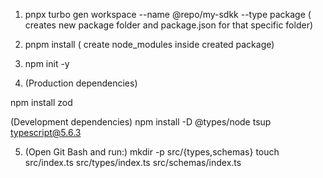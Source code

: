 1) pnpx turbo gen workspace --name @repo/my-sdkk --type package ( creates new package folder and package.json for that specific folder)

2) pnpm install ( create node_modules inside created package) 

3) npm init -y

4) (Production dependencies)

npm install zod

 (Development dependencies)
npm install -D @types/node tsup typescript@5.6.3


5) (Open Git Bash and run:)
mkdir -p src/{types,schemas}
touch src/index.ts src/types/index.ts src/schemas/index.ts


